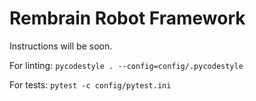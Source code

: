 # Rembrain Robot Framework

Instructions will be soon.

For linting:
`pycodestyle . --config=config/.pycodestyle`

For tests:
`pytest -c config/pytest.ini`